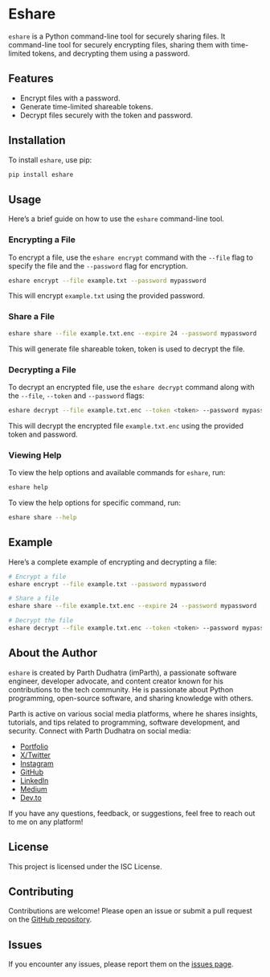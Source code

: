 # Eshare

`eshare` is a Python command-line tool for securely sharing files. It command-line tool for securely encrypting files, sharing them with time-limited tokens, and decrypting them using a password.

## Features

-   Encrypt files with a password.
-   Generate time-limited shareable tokens.
-   Decrypt files securely with the token and password.

## Installation

To install `eshare`, use pip:

```bash
pip install eshare
```

## Usage

Here’s a brief guide on how to use the `eshare` command-line tool.

### Encrypting a File

To encrypt a file, use the `eshare encrypt` command with the `--file` flag to specify the file and the `--password` flag for encryption.

```bash
eshare encrypt --file example.txt --password mypassword
```

This will encrypt `example.txt` using the provided password.

### Share a File

```bash
eshare share --file example.txt.enc --expire 24 --password mypassword
```

This will generate file shareable token, token is used to decrypt the file.

### Decrypting a File

To decrypt an encrypted file, use the `eshare decrypt` command along with the `--file`, `--token` and `--password` flags:

```bash
eshare decrypt --file example.txt.enc --token <token> --password mypassword
```

This will decrypt the encrypted file `example.txt.enc` using the provided token and password.

### Viewing Help

To view the help options and available commands for `eshare`, run:

```bash
eshare help
```

To view the help options for specific command, run:

```bash
eshare share --help
```

## Example

Here’s a complete example of encrypting and decrypting a file:

```bash
# Encrypt a file
eshare encrypt --file example.txt --password mypassword

# Share a file
eshare share --file example.txt.enc --expire 24 --password mypassword

# Decrypt the file
eshare decrypt --file example.txt.enc --token <token> --password mypassword
```

## About the Author

`eshare` is created by Parth Dudhatra (imParth), a passionate software engineer, developer advocate, and content creator known for his contributions to the tech community. He is passionate about Python programming, open-source software, and sharing knowledge with others.

Parth is active on various social media platforms, where he shares insights, tutorials, and tips related to programming, software development, and security. Connect with Parth Dudhatra on social media:

- [Portfolio](https://imparth.me)
- [X/Twitter](https://x.com/imparth73)
- [Instagram](https://instagram.com/imparth.dev)
- [GitHub](https://github.com/imparth7)
- [LinkedIn](https://linkedin.com/in/imparth7)
- [Medium](https://imparth7.medium.com)
- [Dev.to](https://dev.to/imparth)

If you have any questions, feedback, or suggestions, feel free to reach out to me on any platform!

## License

This project is licensed under the ISC License.

## Contributing

Contributions are welcome! Please open an issue or submit a pull request on the [GitHub repository](https://github.com/imparth7/eshare).

## Issues

If you encounter any issues, please report them on the [issues page](https://github.com/imparth7/eshare/issues).